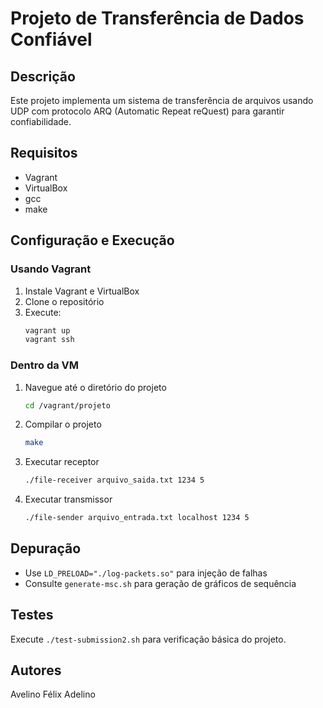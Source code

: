 # Projeto de Transferência de Dados Confiável

## Descrição
Este projeto implementa um sistema de transferência de arquivos usando UDP com protocolo ARQ (Automatic Repeat reQuest) para garantir confiabilidade.

## Requisitos
- Vagrant
- VirtualBox
- gcc
- make

## Configuração e Execução

### Usando Vagrant
1. Instale Vagrant e VirtualBox
2. Clone o repositório
3. Execute:
   ```bash
   vagrant up
   vagrant ssh
   ```

### Dentro da VM
1. Navegue até o diretório do projeto
   ```bash
   cd /vagrant/projeto
   ```

2. Compilar o projeto
   ```bash
   make
   ```

3. Executar receptor
   ```bash
   ./file-receiver arquivo_saida.txt 1234 5
   ```

4. Executar transmissor
   ```bash
   ./file-sender arquivo_entrada.txt localhost 1234 5
   ```

## Depuração
- Use `LD_PRELOAD="./log-packets.so"` para injeção de falhas
- Consulte `generate-msc.sh` para geração de gráficos de sequência

## Testes
Execute `./test-submission2.sh` para verificação básica do projeto.

## Autores
Avelino Félix Adelino
